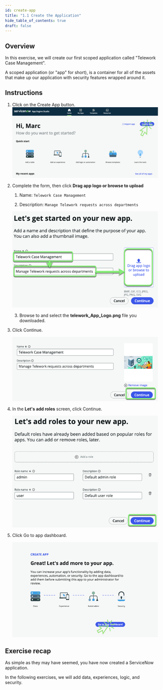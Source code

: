 ```yaml
---
id: create-app
title: "1.1 Create the Application"
hide_table_of_contents: true
draft: false
---
```


## Overview

In this exercise, we will create our first scoped application called "Telework Case Management". 

A scoped application (or "app" for short), is a container for all of the assets that make up our application with security features wrapped around it. 


## Instructions

1. Click on the <span className="button-purple">Create App</span> button.
![](images/1_Create_App.png)


2. Complete the form, then click **Drag app logo or browse to upload**
    1. Name: `Telework Case Management`

    2. Description: `Manage Telework requests across departments`

    ![](../images/2023-10-18-14-04-42.png)

    3. Browse to and select the  **telework_App_Logo.png** file you downloaded.


3. Click <span className="button-purple">Continue</span>.

    ![](../images/2023-10-18-14-07-21.png)


4. In the __Let's add roles__ screen, click <span className="button-purple">Continue</span>.

    ![](../images/2023-10-18-14-06-33.png)


5. Click <span className="button-purple">Go to app dashboard</span>.

    ![](images/Go_to_app_dashboard.png)


## Exercise recap

As simple as they may have seemed, you have now created a ServiceNow application. 

In the following exercises, we will add data, experiences, logic, and security. 
